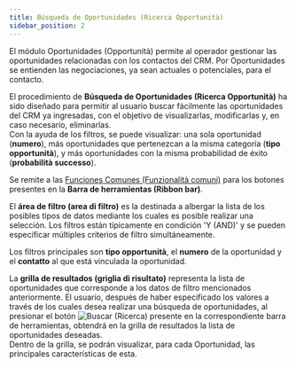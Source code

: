 ```yaml
---
title: Búsqueda de Oportunidades (Ricerca Opportunità)
sidebar_position: 2
---
```


El módulo Oportunidades (Opportunità) permite al operador gestionar las oportunidades relacionadas con los contactos del CRM. Por Oportunidades se entienden las negociaciones, ya sean actuales o potenciales, para el contacto.

El procedimiento de **Búsqueda de Oportunidades (Ricerca Opportunità)** ha sido diseñado para permitir al usuario buscar fácilmente las oportunidades del CRM ya ingresadas, con el objetivo de visualizarlas, modificarlas y, en caso necesario, eliminarlas.  
Con la ayuda de los filtros, se puede visualizar: una sola oportunidad (**numero**), más oportunidades que pertenezcan a la misma categoría (**tipo opportunità**), y más oportunidades con la misma probabilidad de éxito (**probabilità successo**).

Se remite a las [Funciones Comunes (Funzionalità comuni)](/docs/guide/common/operations-with-data/view-modify-save-and-delete-data) para los botones presentes en la **Barra de herramientas (Ribbon bar)**.

El **área de filtro (area di filtro)** es la destinada a albergar la lista de los posibles tipos de datos mediante los cuales es posible realizar una selección. Los filtros están típicamente en condición 'Y (AND)' y se pueden especificar múltiples criterios de filtro simultáneamente.

Los filtros principales son **tipo opportunità**, el **numero** de la oportunidad y el **contatto** al que está vinculada la oportunidad.

La **grilla de resultados (griglia di risultato)** representa la lista de oportunidades que corresponde a los datos de filtro mencionados anteriormente. El usuario, después de haber especificado los valores a través de los cuales desea realizar una búsqueda de oportunidades, al presionar el botón ![Buscar (Ricerca)](/img/neutral/common/search.png) presente en la correspondiente barra de herramientas, obtendrá en la grilla de resultados la lista de oportunidades deseadas.  
Dentro de la grilla, se podrán visualizar, para cada Oportunidad, las principales características de esta.
